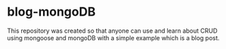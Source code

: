 # blog-mongoDB
 This repository was created so that anyone can use and learn about CRUD using mongoose and mongoDB with a simple example which is a blog post.
